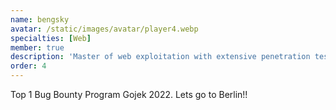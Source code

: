 ```yaml
---
name: bengsky
avatar: /static/images/avatar/player4.webp
specialties: [Web]
member: true
description: 'Master of web exploitation with extensive penetration testing experience. Lets go to Berlin!!'
order: 4
---
```


Top 1 Bug Bounty Program Gojek 2022. Lets go to Berlin!!
